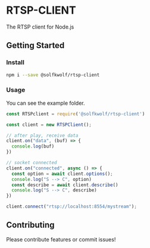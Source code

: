 RTSP-CLIENT
===

The RTSP client for Node.js


## Getting Started


### Install

```sh
npm i --save @solfkwolf/rtsp-client
```

### Usage

You can see the example folder.

```js
const RTSPclient = require('@solfkwolf/rtsp-client')

const client = new RTSPClient();

// after play, receive data
client.on("data", (buf) => {
  console.log(buf)
})

// socket connected
client.on("connected", async () => {
  const option = await client.options();
  console.log("S --> C", option)
  const describe = await client.describe()
  console.log("S --> C", describe)
})

client.connect("rtsp://localhost:8554/mystream");
```

## Contributing

Please contribute features or commit issues!